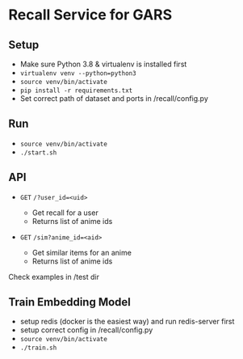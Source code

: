 # Recall Service for GARS

## Setup

- Make sure Python 3.8 & virtualenv is installed first
- `virtualenv venv --python=python3`
- `source venv/bin/activate`
- `pip install -r requirements.txt`
- Set correct path of dataset and ports in /recall/config.py
## Run

- `source venv/bin/activate`
- `./start.sh`

## API

- `GET` `/?user_id=<uid>`
    - Get recall for a user
    - Returns list of anime ids

- `GET` `/sim?anime_id=<aid>`
    - Get similar items for an anime
    - Returns list of anime ids

Check examples in /test dir

## Train Embedding Model

- setup redis (docker is the easiest way) and run redis-server first
- setup correct config in /recall/config.py
- `source venv/bin/activate`
- `./train.sh`


